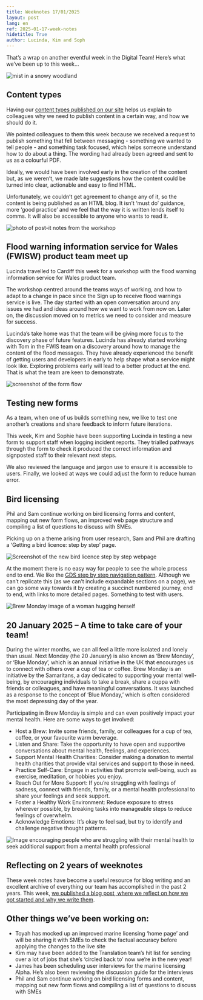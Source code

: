 ```yaml
---
title: Weeknotes 17/01/2025
layout: post
lang: en
ref: 2025-01-17-week-notes
hidetitle: True
author: Lucinda, Kim and Soph
---
```



That’s a wrap on another eventful week in the Digital Team! Here’s what we’ve been up to this week…

![mist in a snowy woodland](https://github.com/nrw-digital/week-notes/blob/6c905471a5bb5b14bfec397c12c216b655eeec7b/images/forest-2964073_1280.jpg?raw=true)


## Content types

Having our [content types published on our site](https://naturalresources.wales/footer-links/content-types/?lang=en) helps us explain to colleagues why we need to publish content in a certain way, and how we should do it.  
 
We pointed colleagues to them this week because we received a request to publish something that fell between messaging - something we wanted to tell people - and something task focused, which helps someone understand how to do about a thing. The wording had already been agreed and sent to us as a colourful PDF.
 
Ideally, we would have been involved early in the creation of the content but, as we weren’t, we made late suggestions how the content could be turned into clear, actionable and easy to find HTML.
 
Unfortunately, we couldn’t get agreement to change any of it, so the content is being published as an HTML blog. It isn’t ‘must do’ guidance, more ‘good practice’ and we feel that the way it is written lends itself to comms. It will also be accessible to anyone who wants to read it.


![photo of post-it notes from the workshop](https://github.com/nrw-digital/week-notes/blob/6c905471a5bb5b14bfec397c12c216b655eeec7b/images/postit%20notes%20collaboration.jpg?raw=true)

## Flood warning information service for Wales (FWISW) product team meet up

Lucinda travelled to Cardiff this week for a workshop with the flood warning information service for Wales product team.

The workshop centred around the teams ways of working, and how to adapt to a change in pace since the Sign up to receive flood warnings service is live. The day started with an open conversation around any issues we had and ideas around how we want to work from now on. Later on, the discussion moved on to metrics we need to consider and measure for success.

Lucinda’s take home was that the team will be giving more focus to the discovery phase of future features. Lucinda has already started working with Tom in the FWIS team on a discovery around how to manage the content of the flood messages. They have already experienced the benefit of getting users and developers in early to help shape what a service might look like.
Exploring problems early will lead to a better product at the end. That is what the team are keen to demonstrate.


![screenshot of the form flow](https://github.com/nrw-digital/week-notes/blob/6c905471a5bb5b14bfec397c12c216b655eeec7b/images/form%20flow%20screenshot.png?raw=true)

## Testing new forms

As a team, when one of us builds something new, we like to test one another’s creations and share feedback to inform future iterations.

This week, Kim and Sophie have been supporting Lucinda in testing a new form to support staff when logging incident reports. They trialled pathways through the form to check it produced the correct information and signposted staff to their relevant next steps. 

We also reviewed the language and jargon use to ensure it is accessible to users. Finally, we looked at ways we could adjust the form to reduce human error.


## Bird licensing

Phil and Sam continue working on bird licensing forms and content, mapping out new form flows, an improved web page structure and compiling a list of questions to discuss with SMEs. 

Picking up on a theme arising from user research, Sam and Phil are drafting a ‘Getting a bird licence: step by step’ page. 

![ Screenshot of the new bird licence step by step webpage](https://github.com/nrw-digital/week-notes/blob/6c905471a5bb5b14bfec397c12c216b655eeec7b/images/bird%20licence%20screenshot.png?raw=true)

At the moment there is no easy way for people to see the whole process end to end. We like the [GDS step by step navigation pattern](https://design-system.service.gov.uk/patterns/step-by-step-navigation/). Although we can’t replicate this (as we can’t include expandable sections on a page), we can go some way towards it by creating a succinct numbered journey, end to end, with links to more detailed pages. Something to test with users.


![Brew Monday image of a woman hugging herself](https://github.com/nrw-digital/week-notes/blob/6c905471a5bb5b14bfec397c12c216b655eeec7b/images/brew%20monday%20image.png?raw=true)

## 20 January 2025 – A time to take care of your team!

During the winter months, we can all feel a little more isolated and lonely than usual. Next Monday (the 20 January) is also known as ‘Brew Monday’, or ‘Blue Monday’, which is an annual initiative in the UK that encourages us to connect with others over a cup of tea or coffee. 
Brew Monday is an initiative by the Samaritans, a day dedicated to supporting your mental well-being, by encouraging individuals to take a break, share a cuppa with friends or colleagues, and have meaningful conversations. It was launched as a response to the concept of ‘Blue Monday,’ which is often considered the most depressing day of the year.

Participating in Brew Monday is simple and can even positively impact your mental health. Here are some ways to get involved:
+ Host a Brew: Invite some friends, family, or colleagues for a cup of tea, coffee, or your favourite warm beverage.
+ Listen and Share: Take the opportunity to have open and supportive conversations about mental health, feelings, and experiences.
+ Support Mental Health Charities: Consider making a donation to mental health charities that provide vital services and support to those in need.
+ Practice Self-Care: Engage in activities that promote well-being, such as exercise, meditation, or hobbies you enjoy.
+ Reach Out for More Support: If you’re struggling with feelings of sadness, connect with friends, family, or a mental health professional to share your feelings and seek support.
+ Foster a Healthy Work Environment: Reduce exposure to stress wherever possible, by breaking tasks into manageable steps to reduce feelings of overwhelm.
+ Acknowledge Emotions: It’s okay to feel sad, but try to identify and challenge negative thought patterns.

![Image encouraging people who are struggling with their mental health to seek additional support from a mental health professional](https://github.com/nrw-digital/week-notes/blob/6c905471a5bb5b14bfec397c12c216b655eeec7b/images/reach%20out%20for%20more%20support.png?raw=true)


## Reflecting on 2 years of weeknotes
These week notes have become a useful resource for blog writing and an excellent archive of everything our team has accomplished in the past 2 years. This week, [we published a blog post, where we reflect on how we got started and why we write them](https://naturalresources.wales/footer-links/blog-nrw-digital/blog-post-weeknotes-how-we-started-and-why-we-do-them/?lang=en).


## Other things we’ve been working on:

+ Toyah has mocked up an improved marine licensing ‘home page’ and will be sharing it with SMEs to check the factual accuracy before applying the changes to the live site 
+ Kim may have been added to the Translation team’s hit list for sending over a lot of jobs that she’s ‘circled back to’ now we’re in the new year!
+ James has been scheduling user interviews for the marine licensing Alpha. He’s also been reviewing the discussion guide for the interviews 
+ Phil and Sam continue working on bird licensing forms and content, mapping out new form flows and compiling a list of questions to discuss with SMEs


